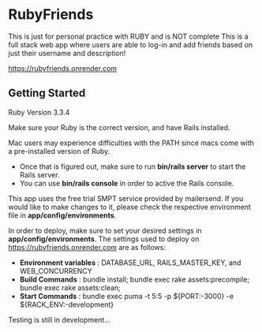 # RubyFriends
This is just for personal practice with RUBY and is NOT complete
This is a full stack web app where users are able to log-in and add friends
based on just their username and description!

https://rubyfriends.onrender.com

## Getting Started

Ruby Version 3.3.4

Make sure your Ruby is the correct version, and have Rails installed.

Mac users may experience difficulties with the PATH since macs come with a pre-installed version of Ruby.
* Once that is figured out, make sure to run **bin/rails server** to start the Rails server.
* You can use **bin/rails console** in order to active the Rails console.

This app uses the free trial SMPT service provided by mailersend. If you would like to make changes to it, please check
the respective environment file in **app/config/environments**.

In order to deploy, make sure to set your desired settings in **app/config/environments**. 
The settings used to deploy on https://rubyfriends.onrender.com are as follows: 
* **Environment variables** : DATABASE_URL, RAILS_MASTER_KEY, and WEB_CONCURRENCY
* **Build Commands** : bundle install; bundle exec rake assets:precompile; bundle exec rake assets:clean;
* **Start Commands** : bundle exec puma -t 5:5 -p ${PORT:-3000} -e ${RACK_ENV:-development}

Testing is still in development...

